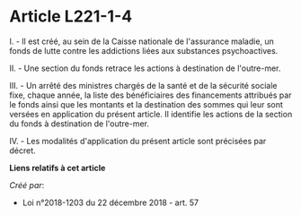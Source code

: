 # Article L221-1-4

I. - Il est créé, au sein de la Caisse nationale de l'assurance maladie, un fonds de lutte contre les addictions liées aux
substances psychoactives.

II. - Une section du fonds retrace les actions à destination de l'outre-mer.

III. - Un arrêté des ministres chargés de la santé et de la sécurité sociale fixe, chaque année, la liste des bénéficiaires
des financements attribués par le fonds ainsi que les montants et la destination des sommes qui leur sont versées en
application du présent article. Il identifie les actions de la section du fonds à destination de l'outre-mer.

IV. - Les modalités d'application du présent article sont précisées par décret.

**Liens relatifs à cet article**

_Créé par_:

  - Loi n°2018-1203 du 22 décembre 2018 - art. 57
